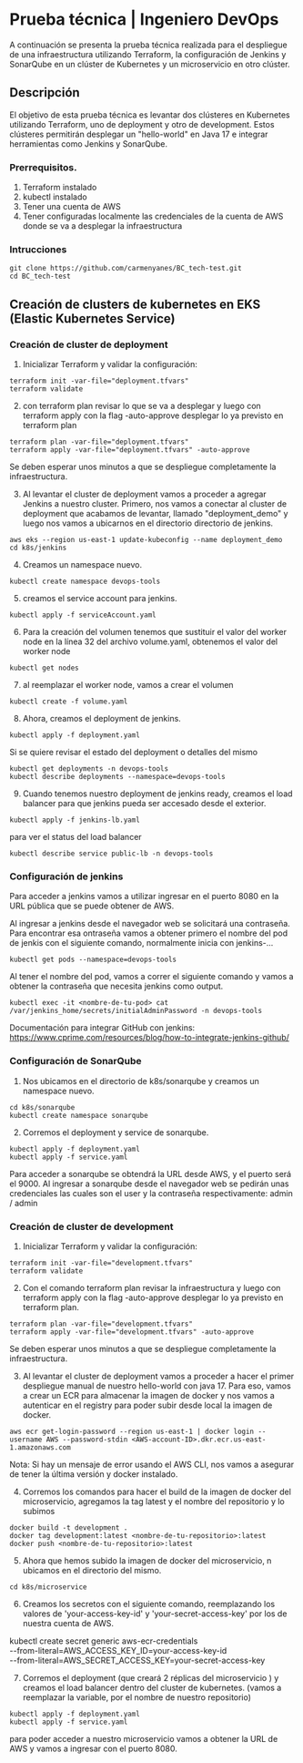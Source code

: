 # Prueba técnica | Ingeniero DevOps 

A continuación se presenta la prueba técnica realizada para el despliegue de una infraestructura utilizando Terraform, la configuración de Jenkins y SonarQube en un clúster de Kubernetes y un microservicio en otro clúster.


## Descripción
El objetivo de esta prueba técnica es levantar dos clústeres en Kubernetes utilizando Terraform, uno de deployment y otro de development. Estos clústeres permitirán desplegar un "hello-world" en Java 17 e integrar herramientas como Jenkins y SonarQube.


### Prerrequisitos. 

1. Terraform instalado 
2. kubectl instalado 
3. Tener una cuenta de AWS 
4. Tener configuradas localmente las credenciales de la cuenta de AWS donde se va a desplegar la infraestructura


### Intrucciones 

```
git clone https://github.com/carmenyanes/BC_tech-test.git
cd BC_tech-test
```


## Creación de clusters de kubernetes en EKS (Elastic Kubernetes Service)

### Creación de cluster de deployment

1. Inicializar Terraform y validar la configuración:


```
terraform init -var-file="deployment.tfvars"
terraform validate
```

2. con terraform plan revisar lo que se va a desplegar y luego con terraform apply con la flag -auto-approve desplegar lo ya previsto en terraform plan 

```
terraform plan -var-file="deployment.tfvars"
terraform apply -var-file="deployment.tfvars" -auto-approve
```

Se deben esperar unos minutos a que se despliegue completamente la infraestructura. 


3. Al levantar el cluster de deployment vamos a proceder a agregar Jenkins a nuestro cluster. Primero, nos vamos a conectar al cluster de deployment que acabamos de levantar, llamado "deployment_demo"  y luego nos vamos a ubicarnos en el directorio directorio de jenkins.

```
aws eks --region us-east-1 update-kubeconfig --name deployment_demo
cd k8s/jenkins
```

4. Creamos un namespace nuevo. 

```
kubectl create namespace devops-tools
```

5. creamos el service account para jenkins. 

```
kubectl apply -f serviceAccount.yaml
```

6. Para la creación del volumen tenemos que sustituir el valor del worker node en la línea 32 del archivo volume.yaml, obtenemos el valor del worker node 

```
kubectl get nodes
```

7. al reemplazar el worker node, vamos a crear el volumen 

```
kubectl create -f volume.yaml
```

8. Ahora, creamos el deployment de jenkins. 

```
kubectl apply -f deployment.yaml
```

Si se quiere revisar el estado del deployment o detalles del mismo

```
kubectl get deployments -n devops-tools
kubectl describe deployments --namespace=devops-tools
```

9. Cuando tenemos nuestro deployment de jenkins ready, creamos el load balancer para que jenkins pueda ser accesado desde el exterior. 


```
kubectl apply -f jenkins-lb.yaml
```


para ver el status del load balancer 

```
kubectl describe service public-lb -n devops-tools
```


### Configuración de jenkins 

Para acceder a jenkins vamos a utilizar ingresar en el puerto 8080 en la URL pública que se puede obtener de AWS. 


Al ingresar a jenkins desde el navegador web se solicitará una contraseña. Para encontrar esa ontraseña vamos a obtener primero el nombre del pod de jenkis con el siguiente comando, normalmente inicia con jenkins-...

```
kubectl get pods --namespace=devops-tools
```


Al tener el nombre del pod, vamos a correr el siguiente comando y vamos a obtener la contraseña que necesita jenkins como output. 

```
kubectl exec -it <nombre-de-tu-pod> cat /var/jenkins_home/secrets/initialAdminPassword -n devops-tools
```


Documentación para integrar GitHub con jenkins: 
https://www.cprime.com/resources/blog/how-to-integrate-jenkins-github/


### Configuración de SonarQube 

1. Nos ubicamos en el directorio de k8s/sonarqube y creamos un namespace nuevo. 

```
cd k8s/sonarqube
kubectl create namespace sonarqube
```

2. Corremos el deployment y service de sonarqube. 

```
kubectl apply -f deployment.yaml
kubectl apply -f service.yaml
```

Para acceder a sonarqube se obtendrá la URL desde AWS, y el puerto será el 9000. 
Al ingresar a sonarqube desde el navegador web se pedirán unas credenciales las cuales son el user y la contraseña respectivamente: admin / admin 





### Creación de cluster de development



1. Inicializar Terraform y validar la configuración:

```
terraform init -var-file="development.tfvars"
terraform validate
```

2. Con el comando terraform plan revisar la infraestructura y luego con terraform apply con la flag -auto-approve desplegar lo ya previsto en terraform plan.

```
terraform plan -var-file="development.tfvars"
terraform apply -var-file="development.tfvars" -auto-approve
```

Se deben esperar unos minutos a que se despliegue completamente la infraestructura. 


3. Al levantar el cluster de deployment vamos a proceder a hacer el primer despliegue manual de nuestro hello-world con java 17. Para eso, vamos a crear un ECR para almacenar la imagen de docker y nos vamos a autenticar en el registry para poder subir desde local la imagen de docker. 


```
aws ecr get-login-password --region us-east-1 | docker login --username AWS --password-stdin <AWS-account-ID>.dkr.ecr.us-east-1.amazonaws.com
```

Nota: Si hay un mensaje de error usando el AWS CLI, nos vamos a asegurar de tener la última versión y docker instalado.

4. Corremos los comandos para hacer el build de la imagen de docker del microservicio, agregamos la tag latest y el nombre del repositorio y lo subimos

```
docker build -t development .
docker tag development:latest <nombre-de-tu-repositorio>:latest
docker push <nombre-de-tu-repositorio>:latest
```

5. Ahora que hemos subido la imagen de docker del microservicio, n ubicamos en el directorio del mismo.

```
cd k8s/microservice 
```


6. Creamos los secretos con el siguiente comando, reemplazando los valores de 'your-access-key-id' y 'your-secret-access-key' por los de nuestra cuenta de AWS. 

kubectl create secret generic aws-ecr-credentials \
    --from-literal=AWS_ACCESS_KEY_ID=your-access-key-id \
    --from-literal=AWS_SECRET_ACCESS_KEY=your-secret-access-key


7. Corremos el deployment (que creará 2 réplicas del microservicio ) y creamos el load balancer dentro del cluster de kubernetes. (vamos a reemplazar la variable, por el nombre de nuestro repositorio)

```
kubectl apply -f deployment.yaml
kubectl apply -f service.yaml
```

para poder acceder a nuestro microservicio vamos a obtener la URL de AWS y vamos a ingresar con el puerto 8080. 